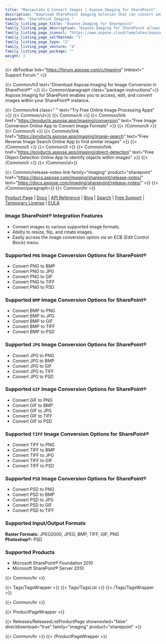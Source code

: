 ```yaml
---
title: "Manipulate & Convert Images | Aspose.Imaging for SharePoint"
description: "Download SharePoint Imaging Solution that can convert images to other formats including PNG, JPEG, BMP, GIF, TIFF and PSD from within Microsoft SharePoint. "
keywords: "SharePoint Imaging "
family_listing_page_title: "Aspose.Imaging for Sharepoint"
family_listing_page_description: "Aspose.Imaging for SharePoint allows users to convert images to other image formats including PNG, JPEG, BMP, GIF, TIFF and PSD from within Microsoft SharePoint. Developers can also edit the exported images by performing several operations such as resize, crop, rotate and flip without using any image editor."
family_listing_page_iconurl: "https://www.aspose.cloud/templates/aspose/App_Themes/V3/images/imaging/272x272/aspose_imaging-for-sharepoint-min.png"
family_listing_page_selfHosted: "1"
family_listing_page_type: "2"
family_listing_page_venture: "4"
family_listing_page_package: ""
weight: 3
---
```


{{< dbToolbar link="https://forum.aspose.com/c/imaging" linktext=" Support Forum " >}}

{{< Common/h3 text="Download Aspose.Imaging for Image Conversion in SharePoint®"  >}}
{{< Common/paragraph class="package-instructions">}}
Aspose.Imaging for SharePoint enables you to access, edit, and convert images within your SharePoint&reg; instance.

{{< Common/h4 class=" " text="Try Free Online Image Processing Apps" >}}
{{< Common/ul>}}
{{< Common/li >}} {{< Common/link href="https://products.aspose.app/imaging/conversion" text="Free Image Conversion Online App to Convert Image Formats"  >}} {{< /Common/li >}}
{{< Common/li >}} {{< Common/link href="https://products.aspose.app/imaging/image-search" text="Free Reverse Image Search Online App to find similar images"  >}} {{< /Common/li >}}
{{< Common/li >}} {{< Common/link href="https://products.aspose.app/imaging/object-detection" text="Free Object Detection Online App to identify objects within images"  >}} {{< /Common/li >}}
{{< /Common/ul>}}

{{< Common/release-notes-link family="imaging" product="sharepoint" href="https://docs.aspose.com/imaging/sharepoint/release-notes/" text="https://docs.aspose.com/imaging/sharepoint/release-notes/"  >}}
{{< /Common/paragraph>}}
{{< Common/hr >}}

[Product Page](https://products.aspose.com/imaging/sharepoint/) | [Docs](https://docs.aspose.com/imaging/sharepoint/) | [API Reference](https://reference.aspose.com/imaging/) | [Blog](https://blog.aspose.com/category/imaging/) | [Search](https://search.aspose.com/) | [Free Support](https://forum.aspose.com/c/imaging/14) | [Temporary License](https://purchase.aspose.com/temporary-license) | [EULA](https://about.aspose.com/legal/eula/)

### Image SharePoint&reg; Integration Features

- Convert images to various supported image formats.
- Ability to resize, flip, and rotate images.
- Easily access the image conversion option via an ECB (Edit Control Block) menu.

### Supported `PNG` Image Conversion Options for SharePoint&reg;

- Convert PNG to BMP
- Convert PNG to JPG
- Convert PNG to GIF
- Convert PNG to TIFF
- Convert PNG to PSD

### Supported `BMP` Image Conversion Options for SharePoint&reg;

- Convert BMP to PNG
- Convert BMP to JPG
- Convert BMP to GIF
- Convert BMP to TIFF
- Convert BMP to PSD

### Supported `JPG` Image Conversion Options for SharePoint&reg;

- Convert JPG to PNG
- Convert JPG to BMP
- Convert JPG to GIF
- Convert JPG to TIFF
- Convert JPG to PSD

### Supported `GIF` Image Conversion Options for SharePoint&reg;

- Convert GIF to PNG
- Convert GIF to BMP
- Convert GIF to JPG
- Convert GIF to TIFF
- Convert GIF to PSD

### Supported `TIFF` Image Conversion Options for SharePoint&reg;

- Convert TIFF to PNG
- Convert TIFF to BMP
- Convert TIFF to JPG
- Convert TIFF to GIF
- Convert TIFF to PSD

### Supported `PSD` Image Conversion Options for SharePoint&reg;

- Convert PSD to PNG
- Convert PSD to BMP
- Convert PSD to JPG
- Convert PSD to GIF
- Convert PSD to TIFF

### Supported Input/Output Formats

**Raster Formats:** JPEG2000, JPEG, BMP, TIFF, GIF, PNG\
**Photoshop&reg;:** PSD

### Supported Products

- Microsoft SharePoint&reg; Foundation 2010
- Microsoft SharePoint&reg; Server 2010

{{< Common/hr >}}

{{< Tags/TagsWrapper >}}
{{< Tags/TagsList >}}
{{< /Tags/TagsWrapper >}}

{{< Common/hr >}}

{{< ProductPageWrapper >}}

<!-- ReleasesListProductPage-->

{{< Releases/ReleasesListProductPage shownested="false"  directdownload="true" family="imaging" product="sharepoint" >}}

<!-- /ReleasesListProductPage-->

{{< Common/hr >}}
{{< /ProductPageWrapper >}}
